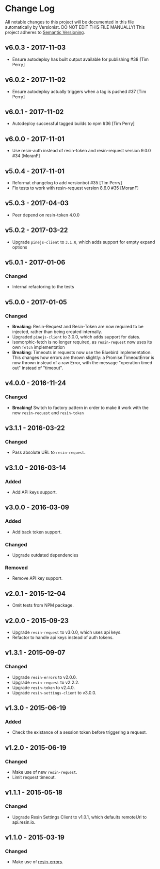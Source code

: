 # Change Log

All notable changes to this project will be documented in this file
automatically by Versionist. DO NOT EDIT THIS FILE MANUALLY!
This project adheres to [Semantic Versioning](http://semver.org/).

## v6.0.3 - 2017-11-03

* Ensure autodeploy has built output available for publishing #38 [Tim Perry]

## v6.0.2 - 2017-11-02

* Ensure autodeploy actually triggers when a tag is pushed #37 [Tim Perry]

## v6.0.1 - 2017-11-02

* Autodeploy successful tagged builds to npm #36 [Tim Perry]

## v6.0.0 - 2017-11-01

* Use resin-auth instead of resin-token and resin-request version 9.0.0 #34 [MoranF]

## v5.0.4 - 2017-11-01

* Reformat changelog to add versionbot #35 [Tim Perry]
* Fix tests to work with resin-request version 8.6.0 #35 [MoranF]

## v5.0.3 - 2017-04-03

- Peer depend on resin-token 4.0.0

## v5.0.2 - 2017-03-22

- Upgrade `pinejs-client` to `3.1.0`, which adds support for empty expand options

## v5.0.1 - 2017-01-06

### Changed

- Internal refactoring to the tests

## v5.0.0 - 2017-01-05

### Changed

- **Breaking**: Resin-Request and Resin-Token are now required to be injected, rather than being created internally.
- Upgraded `pinejs-client` to 3.0.0, which adds support for dates.
- Isomorphic-fetch is no longer required, as `resin-request` now uses its own `fetch` implementation
- **Breaking**: Timeouts in requests now use the Bluebird implementation. This changes how errors are thrown slightly: a Promise.TimeoutError is now thrown instead of a raw Error, with the message "operation timed out" instead of "timeout".

## v4.0.0 - 2016-11-24

### Changed

- **Breaking!** Switch to factory pattern in order to make it work with the new `resin-request` and `resin-token`

## v3.1.1 - 2016-03-22

### Changed

- Pass absolute URL to `resin-request`.

## v3.1.0 - 2016-03-14

### Added

- Add API keys support.

## v3.0.0 - 2016-03-09

### Added

- Add back token support.

### Changed

- Upgrade outdated dependencies

### Removed

- Remove API key support.

## v2.0.1 - 2015-12-04

- Omit tests from NPM package.

## v2.0.0 - 2015-09-23

- Upgrade `resin-request` to v3.0.0, which uses api keys.
- Refactor to handle api keys instead of auth tokens.

## v1.3.1 - 2015-09-07

### Changed

- Upgrade `resin-errors` to v2.0.0.
- Upgrade `resin-request` to v2.2.2.
- Upgrade `resin-token` to v2.4.0.
- Upgrade `resin-settings-client` to v3.0.0.

## v1.3.0 - 2015-06-19

### Added

- Check the existance of a session token before triggering a request.

## v1.2.0 - 2015-06-19

### Changed

- Make use of new `resin-request`.
- Limit request timeout.

## v1.1.1 - 2015-05-18

### Changed

- Upgrade Resin Settings Client to v1.0.1, which defaults remoteUrl to api.resin.io.

## v1.1.0 - 2015-03-19

### Changed

- Make use of [resin-errors](https://github.com/resin-io/resin-errors).
